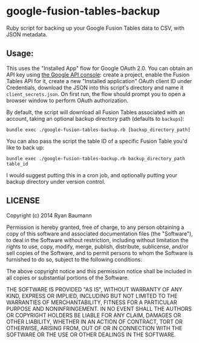 google-fusion-tables-backup
===========================

Ruby script for backing up your Google Fusion Tables data to CSV, with JSON metadata.

Usage:
------

This uses the "Installed App" flow for Google OAuth 2.0. You can obtain an API key using [the Google API console](https://code.google.com/apis/console/): create a project, enable the Fusion Tables API for it, create a new "Installed application" OAuth client ID under Credentials, download the JSON into this script's directory and name it `client_secrets.json`. On first run, the flow should prompt you to open a browser window to perform OAuth authorization.

By default, the script will download all Fusion Tables associated with an account, taking an optional backup directory path (defaults to `backups`):

    bundle exec ./google-fusion-tables-backup.rb [backup_directory_path]

You can also pass the script the table ID of a specific Fusion Table you'd like to back up:

    bundle exec ./google-fusion-tables-backup.rb backup_directory_path table_id

I would suggest putting this in a cron job, and optionally putting your backup directory under version control.

LICENSE
-------

Copyright (c) 2014 Ryan Baumann

Permission is hereby granted, free of charge, to any person obtaining a copy
of this software and associated documentation files (the "Software"), to deal
in the Software without restriction, including without limitation the rights
to use, copy, modify, merge, publish, distribute, sublicense, and/or sell
copies of the Software, and to permit persons to whom the Software is
furnished to do so, subject to the following conditions:

The above copyright notice and this permission notice shall be included in
all copies or substantial portions of the Software.

THE SOFTWARE IS PROVIDED "AS IS", WITHOUT WARRANTY OF ANY KIND, EXPRESS OR
IMPLIED, INCLUDING BUT NOT LIMITED TO THE WARRANTIES OF MERCHANTABILITY,
FITNESS FOR A PARTICULAR PURPOSE AND NONINFRINGEMENT. IN NO EVENT SHALL THE
AUTHORS OR COPYRIGHT HOLDERS BE LIABLE FOR ANY CLAIM, DAMAGES OR OTHER
LIABILITY, WHETHER IN AN ACTION OF CONTRACT, TORT OR OTHERWISE, ARISING FROM,
OUT OF OR IN CONNECTION WITH THE SOFTWARE OR THE USE OR OTHER DEALINGS IN
THE SOFTWARE.
